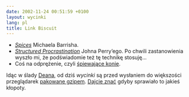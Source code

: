 ```yaml
---
date: 2002-11-24 00:51:59 +0100
layout: wycinki
lang: pl
title: Link Biscuit
---
```


* <cite>[Spices](http://oblivio.com/road/02112201.shtml '…there was this thing with the spices')</cite> Michaela Barrisha.
* <cite>[Structured Procrastination](http://www-csli.stanford.edu/~john/procrastination.html 'sprawdza się')</cite> Johna Perry’ego. Po chwili zastanowienia wyszło mi, że podświadomie też tę technikę stosuję…
* Coś na odprężenie, czyli [śpiewające konie](http://svt.se/hogafflahage/hogafflaHage_site/Kor/hestekor.html 'czy konie mnie słyszą?').

Idąc w ślady [Deana](http://textism.com/article/632/ 'Textism: „Bigsmallbig”'), od dziś <cite>wycinki</cite> są przed wysłaniem do większości przeglądarek [pakowane gzipem](http://www.php.net/manual/en/function.ob-gzhandler.php "ob_start('ob_gzhandler')"). [Dajcie znać](/about 'skrzynka kontaktowa') gdyby sprawiało to jakieś kłopoty.
